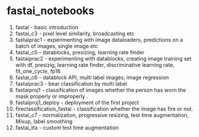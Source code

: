 # fastai_notebooks

1. fastai - basic introduction
2. fastai_c3 - pixel level similarity, broadcasting etc
3. fastaiprac1 - experimenting with image dataloaders, predictions on a batch of images, single image etc 
4. fastai_c5 - datablocks, presizing, learning rate finder
5. fastaiprac2 - experimenting with datablocks, creating image training set with df, presizig, learning rate finder, discriminative learning rate, fit_one_cycle, fp16
6. fastai_c6 - datablock API, multi label images, image regression
7. fastaiprac3 - bear classification by multi label
8. fastaiproj1 - classification of images whether the person has worn the mask properly or improperly .
9. fastaiproj1_deploy - deployment of the first project
10. fireclassification_fastai - classification whether the image has fire or not.
11. fastai_c7 - normalization, progressive resizing, test time augmentation, Mixup, label smoothing 
12. fastai_tta - custom test time augmentation
